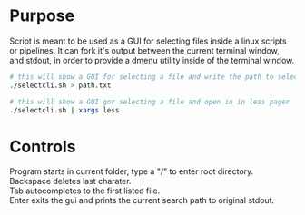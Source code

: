 # Purpose
Script is meant to be used as a GUI for selecting files inside a linux scripts or pipelines.
It can fork it's output between the current terminal window, and stdout, in order to provide a dmenu utility inside of the terminal window.
```bash
# this will show a GUI for selecting a file and write the path to selected file to path.txt 
./selectcli.sh > path.txt

# this will show a GUI gor selecting a file and open in in less pager
./selectcli.sh | xargs less
```

# Controls
Program starts in current folder, type a "/" to enter root directory.<br/>
Backspace deletes last charater.<br/>
Tab autocompletes to the first listed file.<br/>
Enter exits the gui and prints the current search path to original stdout.<br/>
